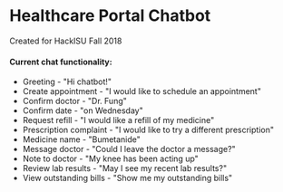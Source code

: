 # Healthcare Portal Chatbot

Created for HackISU Fall 2018


#### Current chat functionality:
- Greeting 			-	"Hi chatbot!"
- Create appointment 		- 	"I would like to schedule an appointment"
- Confirm doctor		- 	"Dr. Fung"
- Confirm date			-	"on Wednesday"
- Request refill		-	"I would like a refill of my medicine"
- Prescription complaint	-	"I would like to try a different prescription"
- Medicine name			-	"Bumetanide"
- Message doctor		-	"Could I leave the doctor a message?"
- Note to doctor		-	"My knee has been acting up"
- Review lab results		-	"May I see my recent lab results?"
- View outstanding bills	-	"Show me my outstanding bills"
